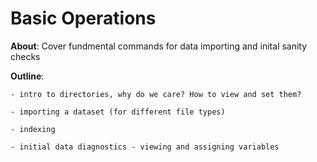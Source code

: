 # Basic Operations 

**About**: Cover fundmental commands for data importing and inital sanity checks

**Outline**:
 
	- intro to directories, why do we care? How to view and set them?

	- importing a dataset (for different file types) 

	- indexing 

	- initial data diagnostics - viewing and assigning variables
	 
